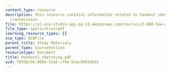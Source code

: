 ```yaml
---
content_type: resource
description: This resource contains information related to handout sketching of tractor
  transmission.
file: https://ol-ocw-studio-app-qa.s3.amazonaws.com/courses/2-000-how-and-why-machines-work-spring-2002/f693bc9e06bd53adcf9eb1ac90d2eb55_Handout1_sketching.pdf
file_type: application/pdf
learning_resource_types: []
ocw_type: OCWFile
parent_title: Study Materials
parent_type: CourseSection
resourcetype: Document
title: Handout1_sketching.pdf
uid: f693bc9e-06bd-53ad-cf9e-b1ac90d2eb55
---
```

